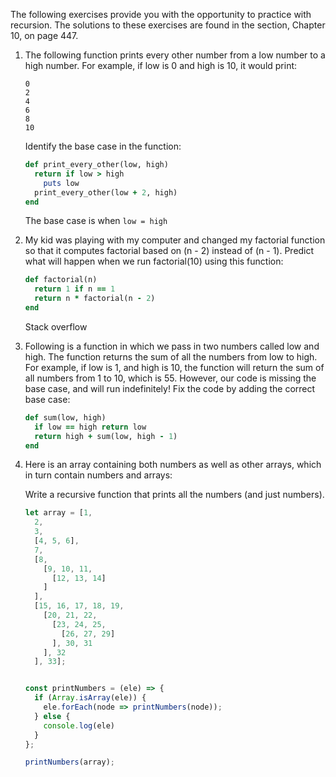 The following exercises provide you with the opportunity to practice with recursion. The solutions to these exercises are found in the section, Chapter 10, on page 447.

1. The following function prints every other number from a low number to a high number. For example, if low is 0 and high is 10, it would print:
    ```
    0
    2
    4
    6
    8
    10
    ```
    Identify the base case in the function:
    ```ruby
    def print_every_other(low, high)
      return if low > high
        puts low
      print_every_other(low + 2, high)
    end
    ```

    The base case is when `low = high`

2. My kid was playing with my computer and changed my factorial function so that it computes factorial based on (n - 2) instead of (n - 1). Predict what will happen when we run factorial(10) using this function:
    ```ruby
    def factorial(n)
      return 1 if n == 1
      return n * factorial(n - 2)
    end
    ```

    Stack overflow  

3. Following is a function in which we pass in two numbers called low and high. The function returns the sum of all the numbers from low to high. For example, if low is 1, and high is 10, the function will return the sum of all numbers from 1 to 10, which is 55. However, our code is missing the base case, and will run indefinitely! Fix the code by adding the correct base case:
    ```ruby
    def sum(low, high)
      if low == high return low
      return high + sum(low, high - 1)
    end
    ```

4. Here is an array containing both numbers as well as other arrays, which in turn contain numbers and arrays:

    Write a recursive function that prints all the numbers (and just numbers).
    ```javascript
    let array = [1,
      2,
      3,
      [4, 5, 6],
      7,
      [8,
        [9, 10, 11,
          [12, 13, 14]
        ]
      ],
      [15, 16, 17, 18, 19,
        [20, 21, 22,
          [23, 24, 25,
            [26, 27, 29]
          ], 30, 31
        ], 32
      ], 33];


    const printNumbers = (ele) => {
      if (Array.isArray(ele)) {
        ele.forEach(node => printNumbers(node));
      } else {
        console.log(ele)
      }
    };

    printNumbers(array);
    ```